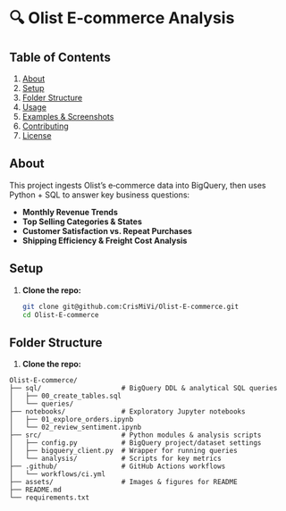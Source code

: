 # 🔍 Olist E‑commerce Analysis  

## Table of Contents
1. [About](#about)  
2. [Setup](#setup)  
3. [Folder Structure](#folder-structure)  
4. [Usage](#usage)  
5. [Examples & Screenshots](#examples--screenshots)  
6. [Contributing](#contributing)  
7. [License](#license)

## About
This project ingests Olist’s e‑commerce data into BigQuery, then uses Python + SQL to answer key business questions:

- **Monthly Revenue Trends**  
- **Top Selling Categories & States**  
- **Customer Satisfaction vs. Repeat Purchases**  
- **Shipping Efficiency & Freight Cost Analysis**

## Setup
1. **Clone the repo:**  
   ```bash
   git clone git@github.com:CrisMiVi/Olist-E-commerce.git
   cd Olist-E-commerce

## Folder Structure
1. **Clone the repo:**
```text
Olist-E-commerce/
├── sql/                    # BigQuery DDL & analytical SQL queries
│   ├── 00_create_tables.sql
│   └── queries/
├── notebooks/              # Exploratory Jupyter notebooks
│   ├── 01_explore_orders.ipynb
│   └── 02_review_sentiment.ipynb
├── src/                    # Python modules & analysis scripts
│   ├── config.py           # BigQuery project/dataset settings
│   ├── bigquery_client.py  # Wrapper for running queries
│   └── analysis/           # Scripts for key metrics
├── .github/                # GitHub Actions workflows
│   └── workflows/ci.yml
├── assets/                 # Images & figures for README
├── README.md
└── requirements.txt


